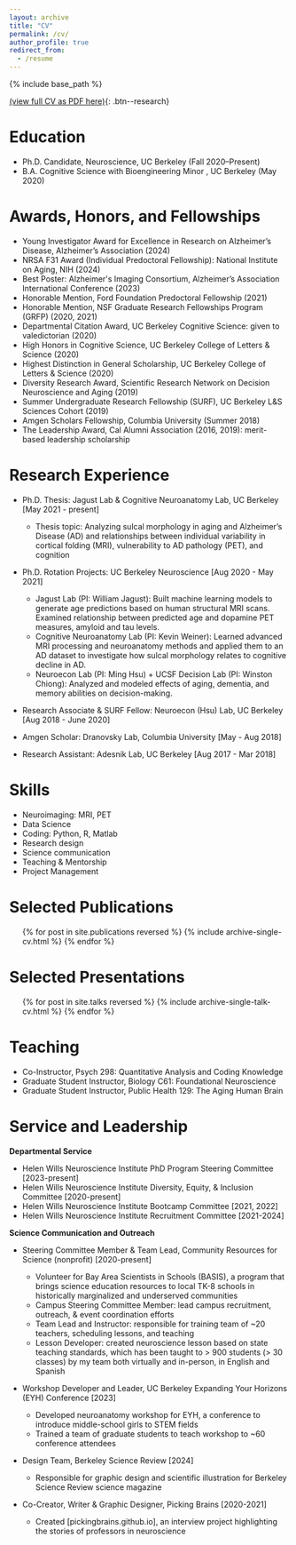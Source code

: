 ```yaml
---
layout: archive
title: "CV"
permalink: /cv/
author_profile: true
redirect_from:
  - /resume
---
```


{% include base_path %}

[(view full CV as PDF here)](https://drive.google.com/file/d/1na3Jir-AWcpODSBP5e0sf-ay2BRku7Ap/view?usp=sharing){: .btn--research}


Education
======
* Ph.D. Candidate, Neuroscience, UC Berkeley (Fall 2020–Present) 
* B.A. Cognitive Science with Bioengineering Minor , UC Berkeley (May 2020)

Awards, Honors, and Fellowships
======
* Young Investigator Award for Excellence in Research on Alzheimer’s Disease, Alzheimer’s Association (2024)
* NRSA F31 Award (Individual Predoctoral Fellowship): National Institute on Aging, NIH (2024)
* Best Poster: Alzheimer's Imaging Consortium, Alzheimer’s Association International Conference (2023)
* Honorable Mention, Ford Foundation Predoctoral Fellowship (2021)
* Honorable Mention, NSF Graduate Research Fellowships Program (GRFP) (2020, 2021)
* Departmental Citation Award, UC Berkeley Cognitive Science: given to valedictorian (2020)
* High Honors in Cognitive Science, UC Berkeley College of Letters & Science (2020)
* Highest Distinction in General Scholarship, UC Berkeley College of Letters & Science (2020)
* Diversity Research Award, Scientific Research Network on Decision Neuroscience and Aging (2019)
* Summer Undergraduate Research Fellowship (SURF), UC Berkeley L&S Sciences Cohort (2019)
* Amgen Scholars Fellowship, Columbia University (Summer 2018)
* The Leadership Award, Cal Alumni Association (2016, 2019): merit-based leadership scholarship

Research Experience
======
* Ph.D. Thesis: Jagust Lab & Cognitive Neuroanatomy Lab, UC Berkeley [May 2021 - present]
  * Thesis topic: Analyzing sulcal morphology in aging and Alzheimer’s Disease (AD) and relationships between individual variability in cortical folding (MRI), vulnerability to AD pathology (PET), and cognition

* Ph.D. Rotation Projects: UC Berkeley Neuroscience [Aug 2020 - May 2021]
  * Jagust Lab (PI: William Jagust): Built machine learning models to generate age predictions based on human structural MRI scans. Examined relationship between predicted age and dopamine PET measures, amyloid and tau levels.
  * Cognitive Neuroanatomy Lab (PI: Kevin Weiner): Learned advanced MRI processing and neuroanatomy methods and applied them to an AD dataset to investigate how sulcal morphology relates to cognitive decline in AD.
  * Neuroecon Lab (PI: Ming Hsu) + UCSF Decision Lab (PI: Winston Chiong): Analyzed and modeled effects of aging, dementia, and memory abilities on decision-making.

* Research Associate & SURF Fellow: Neuroecon (Hsu) Lab, UC Berkeley [Aug 2018 - June 2020]

* Amgen Scholar: Dranovsky Lab, Columbia University [May - Aug 2018] 

* Research Assistant: Adesnik Lab, UC Berkeley [Aug 2017 - Mar 2018] 

  
Skills
======
* Neuroimaging: MRI, PET
* Data Science
* Coding: Python, R, Matlab
* Research design
* Science communication
* Teaching & Mentorship
* Project Management


Selected Publications 
======
  <ul>{% for post in site.publications reversed %}
    {% include archive-single-cv.html %}
  {% endfor %}</ul>
  
Selected Presentations
======
  <ul>{% for post in site.talks reversed %}
    {% include archive-single-talk-cv.html  %}
  {% endfor %}</ul>
  
Teaching
======
* Co-Instructor, Psych 298: Quantitative Analysis and Coding Knowledge
* Graduate Student Instructor, Biology C61: Foundational Neuroscience
* Graduate Student Instructor, Public Health 129: The Aging Human Brain
  
Service and Leadership
======
**Departmental Service**
* Helen Wills Neuroscience Institute PhD Program Steering Committee [2023-present]
* Helen Wills Neuroscience Institute Diversity, Equity, & Inclusion Committee [2020-present]
* Helen Wills Neuroscience Institute Bootcamp Committee [2021, 2022]
* Helen Wills Neuroscience Institute Recruitment Committee [2021-2024]

**Science Communication and Outreach**
* Steering Committee Member & Team Lead, Community Resources for Science (nonprofit) [2020-present]
  * Volunteer for Bay Area Scientists in Schools (BASIS), a program that brings science education resources to local TK-8 schools in historically marginalized and underserved communities 
  * Campus Steering Committee Member: lead campus recruitment, outreach, & event coordination efforts 
  * Team Lead and Instructor: responsible for training team of ~20 teachers, scheduling lessons, and teaching
  * Lesson Developer: created neuroscience lesson based on state teaching standards, which has been taught to > 900 students (> 30 classes) by my team both virtually and in-person, in English and Spanish 
  
* Workshop Developer and Leader, UC Berkeley Expanding Your Horizons (EYH) Conference [2023] 
  * Developed neuroanatomy workshop for EYH, a conference to introduce middle-school girls to STEM fields
  * Trained a team of graduate students to teach workshop to ~60 conference attendees

* Design Team, Berkeley Science Review [2024]
  * Responsible for graphic design and scientific illustration for Berkeley Science Review science magazine

* Co-Creator, Writer & Graphic Designer, Picking Brains [2020-2021]
  * Created [pickingbrains.github.io], an interview project highlighting the stories of professors in neuroscience

  
